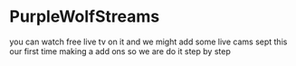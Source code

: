 # PurpleWolfStreams
you can watch free live tv on it and we might add some live cams sept this our first time making a add ons so we are do it step by step 
